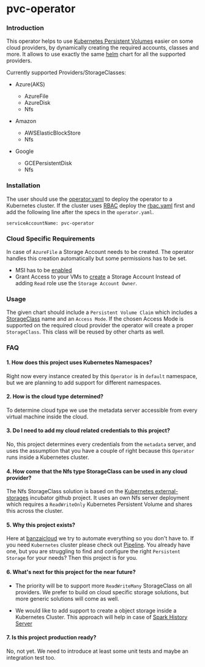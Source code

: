 # pvc-operator

### Introduction

This operator helps to use [Kubernetes Persistent Volumes](https://kubernetes.io/docs/concepts/storage/persistent-volumes/) easier on some cloud providers, by dynamically
creating the required accounts, classes and more. It allows to use exactly the same [helm](https://helm.sh) chart for all the
supported providers.

Currently supported Providers/StorageClasses:

- Azure(AKS)
    - AzureFile
    - AzureDisk
    - Nfs
    
- Amazon
    - AWSElasticBlockStore
    - Nfs
    
- Google
    - GCEPersistentDisk
    - Nfs
    
### Installation

The user should use the [operator.yaml](https://github.com/banzaicloud/pvc-operator/blob/master/deploy/operator.yaml)
to deploy the operator to a Kubernetes cluster. If the cluster uses [RBAC](https://kubernetes.io/docs/admin/authorization/rbac/)
deploy the [rbac.yaml](https://github.com/banzaicloud/pvc-operator/blob/master/deploy/rbac.yaml) first and add the following line after
the specs in the `operator.yaml`.

```serviceAccountName: pvc-operator```

### Cloud Specific Requirements

In case of `AzureFile` a Storage Account needs to be created. The operator handles this creation automatically
but some permissions has to be set.

- MSI has to be [enabled](https://docs.microsoft.com/en-us/azure/active-directory/managed-service-identity/tutorial-linux-vm-access-arm#enable-msi-on-your-vm)
- Grant Access to your VMs to [create](https://docs.microsoft.com/en-us/azure/active-directory/managed-service-identity/tutorial-linux-vm-access-arm#grant-your-vm-access-to-a-resource-group-in-azure-resource-manager) a Storage Account
Instead of adding `Read` role use the `Storage Account Owner`.

### Usage

The given chart should include a `Persistent Volume Claim` which includes a [StorageClass](https://kubernetes.io/docs/concepts/storage/storage-classes/)
name and an `Access Mode`. If the chosen Access Mode is supported on the required cloud provider
the operator will create a proper `StorageClass`. This class will be reused by other charts as well.

### FAQ

#### 1. How does this project uses Kubernetes Namespaces?

Right now every instance created by this `Operator` is in `default` namespace, but we are planning to add support
for different namespaces.

#### 2. How is the cloud type determined?

To determine cloud type we use the metadata server accessible from every virtual machine inside the cloud.  

#### 3. Do I need to add my cloud related credentials to this project?

No, this project determines every credentials from the `metadata` server, and uses the assumption that you have
a couple of right because this `Operator` runs inside a Kubernetes cluster.


#### 4. How come that the Nfs type StorageClass can be used in any cloud provider?

The Nfs StorageClass solution is based on the [Kubernetes external-storages](https://github.com/kubernetes-incubator/external-storage/tree/master/nfs)
incubator github project. It uses an own Nfs server deployment which requires a `ReadWriteOnly` Kubernetes Persistent Volume
and shares this across the cluster.

#### 5. Why this project exists?

Here at [banzaicloud](www.banzaicloud.com) we try to automate everything so you don't have to. If you need `Kubernetes`
cluster please check out [Pipeline](github.com/banzaicloud/pipeline). You already have one, but you are struggling
to find and configure the right `Persistent Storage` for your needs? Then this project is for you. 

#### 6. What's next for this project for the near future?

- The priority will be to support more `ReadWriteMany` StorageClass on all providers. We prefer to build on cloud
specific storage solutions, but more generic solutions will come as well.

- We would like to add support to create a object storage inside a Kubernetes Cluster. This approach will help in case of
[Spark History Server](https://banzaicloud.com/blog/spark-history-server-cloud/)

#### 7. Is this project production ready?

No, not yet. We need to introduce at least some unit tests and maybe an integration test too.